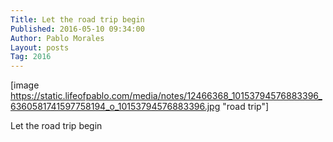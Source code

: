 ```yaml
---
Title: Let the road trip begin
Published: 2016-05-10 09:34:00
Author: Pablo Morales
Layout: posts
Tag: 2016
---
```

[image https://static.lifeofpablo.com/media/notes/12466368_10153794576883396_6360581741597758194_o_10153794576883396.jpg "road trip"]

Let the road trip begin